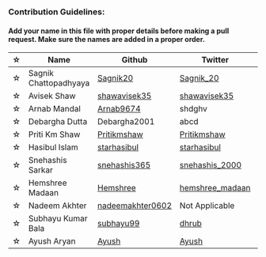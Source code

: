 ### Contribution Guidelines:

#### Add your name in this file with proper details before making a pull request. Make sure the names are added in a proper order.


| ☆ | Name | Github | Twitter | LinkedIn |
| --- | --- | --- | --- | --- |
| ☆ | Sagnik Chattopadhyaya | [Sagnik20](https://github.com/sagnik20/) | [Sagnik_20](https://twitter.com/sagnik_20) | [Sagnik Chattopadhyaya](https://www.linkedin.com/in/sagnik-chattopadhyaya/) |
| ☆ | Avisek Shaw | [shawavisek35](https://github.com/shawavisek35/) | [shawavisek35](https://twitter.com/AvisekShaw5) | [Avisek Shaw](https://www.linkedin.com/in/avisek-shaw-78136b196/) |
| ☆ | Arnab Mandal | [Arnab9674](https://github.com/Arnab9674/) | shdghv | svcgv |
| ☆ | Debargha Dutta| Debargha2001| abcd | Debargha Dutta |
| ☆ | Priti Km Shaw | [Pritikmshaw](https://github.com/pritikmshaw/) | [Pritikmshaw](https://twitter.com/Prityshaw2) | [Priti Shaw](https://www.linkedin.com/in/priti-shaw-b5a72b1ab/)
| ☆ | Hasibul Islam | [starhasibul](https://github.com/starhasibul/) | [starhasibul](https://twitter.com/starhasibul) | [Hasibul Islam](http://linkedin.com/in/hasibul-islam-2aa623196) 
| ☆ | Snehashis Sarkar | [snehashis365](https://github.com/snehashis365/) | [snehashis_2000](https://twitter.com/snehashis_2000) | [Snehashis Sarkar]
| ☆ | Hemshree Madaan | [Hemshree](https://github.com/Hemshree/) | [hemshree_madaan](https://twitter.com/hemshree_madaan) | [Hemshree Madaan](https://www.linkedin.com/in/hemshree-madaan/) |
| ☆ | Nadeem Akhter | [nadeemakhter0602](https://github.com/nadeemakhter0602/) | Not Applicable | [Nadeem Akhter](https://www.linkedin.com/in/nadeem-a-017470189/) |
| ☆ | Subhayu Kumar Bala | [subhayu99](https://github.com/subhayu99) | [dhrub](https://mobile.twitter.com/__dhrub__) | [subhayu_kumar_bala](https://www.linkedin.com/in/subhayu-kumar-bala) |
| ☆ | Ayush Aryan | [Ayush](https://github.com/aryan2574) | [Ayush](https://twitter.com/aryan2574) | [Ayush](https://www.linkedin.com/in/aryan2574/) |

